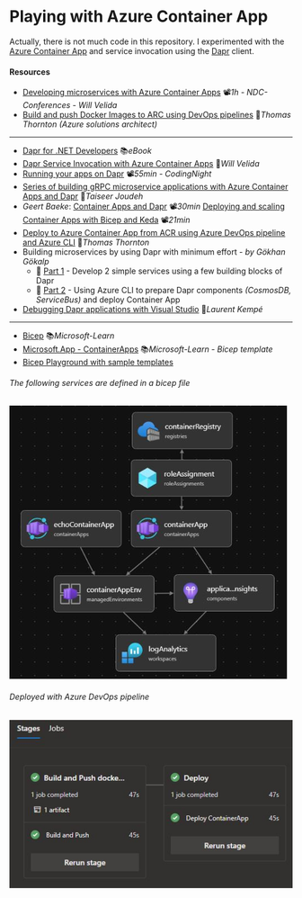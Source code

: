 # Playing with Azure Container App
Actually, there is not much code in this repository. I experimented with the [Azure Container App](https://learn.microsoft.com/en-us/azure/container-apps/overview) and service invocation using the [Dapr](https://dapr.io/) client.

#### Resources

- [Developing microservices with Azure Container Apps](https://youtu.be/ILH1tJp0Vac) 📽️*1h - NDC-Conferences - Will Velida*
- [Build and push Docker Images to ARC using DevOps pipelines](https://thomasthornton.cloud/2021/12/16/build-and-push-docker-images-to-azure-container-registry-using-azure-devops-pipelines) 📓*Thomas Thornton (Azure solutions architect)*
---
- [Dapr for .NET Developers](https://learn.microsoft.com/en-us/dotnet/architecture/dapr-for-net-developers) 📚*eBook*
- [Dapr Service Invocation with Azure Container Apps](https://dev.to/willvelida/dapr-service-invocation-with-azure-container-apps-41p8) 📓*Will Velida*
- [Running your apps on Dapr](https://youtu.be/UoU7DmkXQNI) 📽️*55min - CodingNight*
- [Series of building gRPC microservice applications with Azure Container Apps and Dapr](https://bitoftech.net/2022/08/25/tutorial-building-microservice-applications-azure-container-apps-dapr) 📓*Taiseer Joudeh*
- *Geert Baeke*: [Container Apps and Dapr](https://youtu.be/s96io88CM6A) 📽️*30min* [Deploying and scaling Container Apps with Bicep and Keda](https://youtu.be/z_QnOKVpbkA) 📽️*21min*
- [Deploy to Azure Container App from ACR using Azure DevOps pipeline and Azure CLI](https://thomasthornton.cloud/2022/02/11/deploy-to-azure-container-app-from-azure-container-registry-using-a-ci-cd-azure-devops-pipeline-and-azure-cli) 📓*Thomas Thornton*
- Building microservices by using Dapr with minimum effort - *by Gökhan Gökalp*
  - 📓 [Part 1](https://www.gokhan-gokalp.com/en/building-microservices-by-using-dapr-and-net-with-minimum-effort-01) - Develop 2 simple services using a few building blocks of Dapr
  - 📓 [Part 2](https://www.gokhan-gokalp.com/en/building-microservices-by-using-dapr-and-net-with-minimum-effort-02-azure-container-apps) - Using Azure CLI to prepare Dapr components *(CosmosDB, ServiceBus)* and deploy Container App
- [Debugging Dapr applications with Visual Studio](https://laurentkempe.com/2023/02/27/debugging-dapr-applications-with-rider-or-visual-studio-a-better-way) 📓*Laurent Kempé*
---
- [Bicep](https://learn.microsoft.com/en-us/azure/azure-resource-manager/bicep/overview) 📚*Microsoft-Learn*
- [Microsoft.App - ContainerApps](https://learn.microsoft.com/en-us/azure/templates/microsoft.app/containerapps?pivots=deployment-language-bicep) 📚*Microsoft-Learn - Bicep template*
- [Bicep Playground with sample templates](https://bicepdemo.z22.web.core.windows.net)

###### The following services are defined in a bicep file

![Bicep-Visualize-main](images/Bicep-Visualize-main.JPG)

###### Deployed with Azure DevOps pipeline

![DevOps-Pipeline](images/DevOps-Pipeline.JPG)